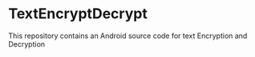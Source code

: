 # TextEncryptDecrypt
This repository contains an Android source code for text Encryption and Decryption

